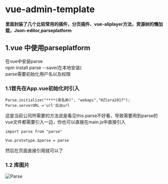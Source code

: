 # vue-admin-template
**里面封装了几个比较常用的插件，分页插件、vue-aliplayer方法，资源树的懒加载，Json-editor,parseplatform**
## 1.vue 中使用parseplatform
  在vue中安装parse   
  npm install parse --save(在本地安装)  
  parse需要初始化用户名以及权限   
 ### 1.1首先在App.vue初始化时引入
 ```import Parse from 'parse'   
 Parse.initialize("****(库名称)", "webapi","HZlora2017");   
 Parse.serverURL ='url'后台url
 ```
   这是当前公司所需要的方法说是看见this.parse不好看，导致需要用到parse的vue文件都需要引入一边，你也可以直接在main.js中直接引入
   ```
   import parse from "parse"
   
   Vue.prototype.$parse = parse
   
   ```
   然后在页面直接引用就可以了
   ### 1.2 库图片
   ![Parse](http://chuantu.xyz/t6/702/1571304946x1031866013.png)
   
